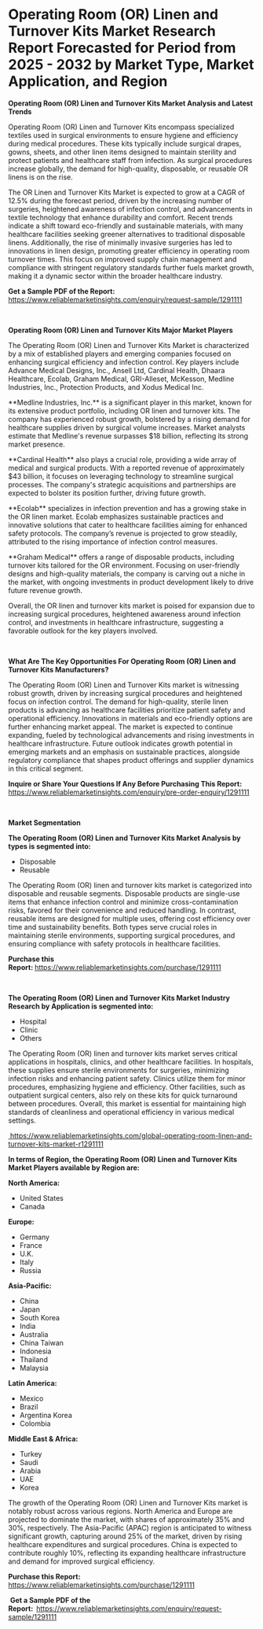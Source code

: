<p><h1>Operating Room (OR) Linen and Turnover Kits Market Research Report Forecasted for Period from 2025 -  2032 by Market Type, Market Application, and Region</h1></p><p><strong>Operating Room (OR) Linen and Turnover Kits Market Analysis and Latest Trends</strong></p>
<p><p>Operating Room (OR) Linen and Turnover Kits encompass specialized textiles used in surgical environments to ensure hygiene and efficiency during medical procedures. These kits typically include surgical drapes, gowns, sheets, and other linen items designed to maintain sterility and protect patients and healthcare staff from infection. As surgical procedures increase globally, the demand for high-quality, disposable, or reusable OR linens is on the rise.</p><p>The OR Linen and Turnover Kits Market is expected to grow at a CAGR of 12.5% during the forecast period, driven by the increasing number of surgeries, heightened awareness of infection control, and advancements in textile technology that enhance durability and comfort. Recent trends indicate a shift toward eco-friendly and sustainable materials, with many healthcare facilities seeking greener alternatives to traditional disposable linens. Additionally, the rise of minimally invasive surgeries has led to innovations in linen design, promoting greater efficiency in operating room turnover times. This focus on improved supply chain management and compliance with stringent regulatory standards further fuels market growth, making it a dynamic sector within the broader healthcare industry.</p></p>
<p><strong>Get a Sample PDF of the Report:&nbsp;</strong> <a href="https://www.reliablemarketinsights.com/enquiry/request-sample/1291111?utm_campaign=3004&utm_medium=2&utm_source=Github&utm_content=ia&utm_term=16042025&utm_id=operating-room-or-linen-and-turnover-kits">https://www.reliablemarketinsights.com/enquiry/request-sample/1291111</a></p>
<p>&nbsp;</p>
<p><strong>Operating Room (OR) Linen and Turnover Kits Major Market Players</strong></p>
<p><p>The Operating Room (OR) Linen and Turnover Kits Market is characterized by a mix of established players and emerging companies focused on enhancing surgical efficiency and infection control. Key players include Advance Medical Designs, Inc., Ansell Ltd, Cardinal Health, Dhaara Healthcare, Ecolab, Graham Medical, GRI-Alleset, McKesson, Medline Industries, Inc., Protection Products, and Xodus Medical Inc.</p><p>**Medline Industries, Inc.** is a significant player in this market, known for its extensive product portfolio, including OR linen and turnover kits. The company has experienced robust growth, bolstered by a rising demand for healthcare supplies driven by surgical volume increases. Market analysts estimate that Medline's revenue surpasses $18 billion, reflecting its strong market presence.</p><p>**Cardinal Health** also plays a crucial role, providing a wide array of medical and surgical products. With a reported revenue of approximately $43 billion, it focuses on leveraging technology to streamline surgical processes. The company's strategic acquisitions and partnerships are expected to bolster its position further, driving future growth.</p><p>**Ecolab** specializes in infection prevention and has a growing stake in the OR linen market. Ecolab emphasizes sustainable practices and innovative solutions that cater to healthcare facilities aiming for enhanced safety protocols. The company’s revenue is projected to grow steadily, attributed to the rising importance of infection control measures.</p><p>**Graham Medical** offers a range of disposable products, including turnover kits tailored for the OR environment. Focusing on user-friendly designs and high-quality materials, the company is carving out a niche in the market, with ongoing investments in product development likely to drive future revenue growth.</p><p>Overall, the OR linen and turnover kits market is poised for expansion due to increasing surgical procedures, heightened awareness around infection control, and investments in healthcare infrastructure, suggesting a favorable outlook for the key players involved.</p></p>
<p>&nbsp;</p>
<p><strong>What Are The Key Opportunities For Operating Room (OR) Linen and Turnover Kits Manufacturers?</strong></p>
<p><p>The Operating Room (OR) Linen and Turnover Kits market is witnessing robust growth, driven by increasing surgical procedures and heightened focus on infection control. The demand for high-quality, sterile linen products is advancing as healthcare facilities prioritize patient safety and operational efficiency. Innovations in materials and eco-friendly options are further enhancing market appeal. The market is expected to continue expanding, fueled by technological advancements and rising investments in healthcare infrastructure. Future outlook indicates growth potential in emerging markets and an emphasis on sustainable practices, alongside regulatory compliance that shapes product offerings and supplier dynamics in this critical segment.</p></p>
<p><strong>Inquire or Share Your Questions If Any Before Purchasing This Report:</strong> <a href="https://www.reliablemarketinsights.com/enquiry/pre-order-enquiry/1291111?utm_campaign=3004&utm_medium=2&utm_source=Github&utm_content=ia&utm_term=16042025&utm_id=operating-room-or-linen-and-turnover-kits">https://www.reliablemarketinsights.com/enquiry/pre-order-enquiry/1291111</a></p>
<p>&nbsp;</p>
<p><strong>Market Segmentation</strong></p>
<p><strong>The Operating Room (OR) Linen and Turnover Kits Market Analysis by types is segmented into:</strong></p>
<p><ul><li>Disposable</li><li>Reusable</li></ul></p>
<p><p>The Operating Room (OR) linen and turnover kits market is categorized into disposable and reusable segments. Disposable products are single-use items that enhance infection control and minimize cross-contamination risks, favored for their convenience and reduced handling. In contrast, reusable items are designed for multiple uses, offering cost efficiency over time and sustainability benefits. Both types serve crucial roles in maintaining sterile environments, supporting surgical procedures, and ensuring compliance with safety protocols in healthcare facilities.</p></p>
<p><strong>Purchase this Report:&nbsp;</strong><a href="https://www.reliablemarketinsights.com/purchase/1291111?utm_campaign=3004&utm_medium=2&utm_source=Github&utm_content=ia&utm_term=16042025&utm_id=operating-room-or-linen-and-turnover-kits">https://www.reliablemarketinsights.com/purchase/1291111</a></p>
<p>&nbsp;</p>
<p><strong>The Operating Room (OR) Linen and Turnover Kits Market Industry Research by Application is segmented into:</strong></p>
<p><ul><li>Hospital</li><li>Clinic</li><li>Others</li></ul></p>
<p><p>The Operating Room (OR) linen and turnover kits market serves critical applications in hospitals, clinics, and other healthcare facilities. In hospitals, these supplies ensure sterile environments for surgeries, minimizing infection risks and enhancing patient safety. Clinics utilize them for minor procedures, emphasizing hygiene and efficiency. Other facilities, such as outpatient surgical centers, also rely on these kits for quick turnaround between procedures. Overall, this market is essential for maintaining high standards of cleanliness and operational efficiency in various medical settings.</p></p>
<p><a href="https://www.reliablemarketinsights.com/global-operating-room-linen-and-turnover-kits-market-r1291111?utm_campaign=3004&utm_medium=2&utm_source=Github&utm_content=ia&utm_term=16042025&utm_id=operating-room-or-linen-and-turnover-kits">&nbsp;https://www.reliablemarketinsights.com/global-operating-room-linen-and-turnover-kits-market-r1291111</a></p>
<p><strong>In terms of Region, the Operating Room (OR) Linen and Turnover Kits Market Players available by Region are:</strong></p>
<p>
    <p> <strong> North America: </strong>
        <ul>
            <li>United States</li>
            <li>Canada</li>
        </ul>
        </p> 
    <p> <strong> Europe: </strong>
        <ul>
            <li>Germany</li>
            <li>France</li>
            <li>U.K.</li>
            <li>Italy</li>
            <li>Russia</li>
        </ul>
        </p> 
    <p> <strong> Asia-Pacific: </strong>
        <ul>
            <li>China</li>
            <li>Japan</li>
            <li>South Korea</li>
            <li>India</li>
            <li>Australia</li>
            <li>China Taiwan</li>
            <li>Indonesia</li>
            <li>Thailand</li>
            <li>Malaysia</li>
        </ul>
        </p> 
    <p> <strong> Latin America: </strong>
        <ul>
            <li>Mexico</li>
            <li>Brazil</li>
            <li>Argentina Korea</li>
            <li>Colombia</li>
        </ul>
        </p> 
    <p> <strong> Middle East & Africa: </strong>
        <ul>
            <li>Turkey</li>
            <li>Saudi</li>
            <li>Arabia</li>
            <li>UAE</li>
            <li>Korea</li>
        </ul>
    </p>
    </p>
<p><p>The growth of the Operating Room (OR) Linen and Turnover Kits market is notably robust across various regions. North America and Europe are projected to dominate the market, with shares of approximately 35% and 30%, respectively. The Asia-Pacific (APAC) region is anticipated to witness significant growth, capturing around 25% of the market, driven by rising healthcare expenditures and surgical procedures. China is expected to contribute roughly 10%, reflecting its expanding healthcare infrastructure and demand for improved surgical efficiency.</p></p>
<p><strong>Purchase this Report: </strong><a href="https://www.reliablemarketinsights.com/purchase/1291111?utm_campaign=3004&utm_medium=2&utm_source=Github&utm_content=ia&utm_term=16042025&utm_id=operating-room-or-linen-and-turnover-kits">https://www.reliablemarketinsights.com/purchase/1291111</a></p>
<p>&nbsp;<strong>Get a Sample PDF of the Report:&nbsp;&nbsp;</strong><a href="https://www.reliablemarketinsights.com/enquiry/request-sample/1291111?utm_campaign=3004&utm_medium=2&utm_source=Github&utm_content=ia&utm_term=16042025&utm_id=operating-room-or-linen-and-turnover-kits">https://www.reliablemarketinsights.com/enquiry/request-sample/1291111</a></p>
<p><strong></strong></p>
<p><p></p><p></p><p></p></p>